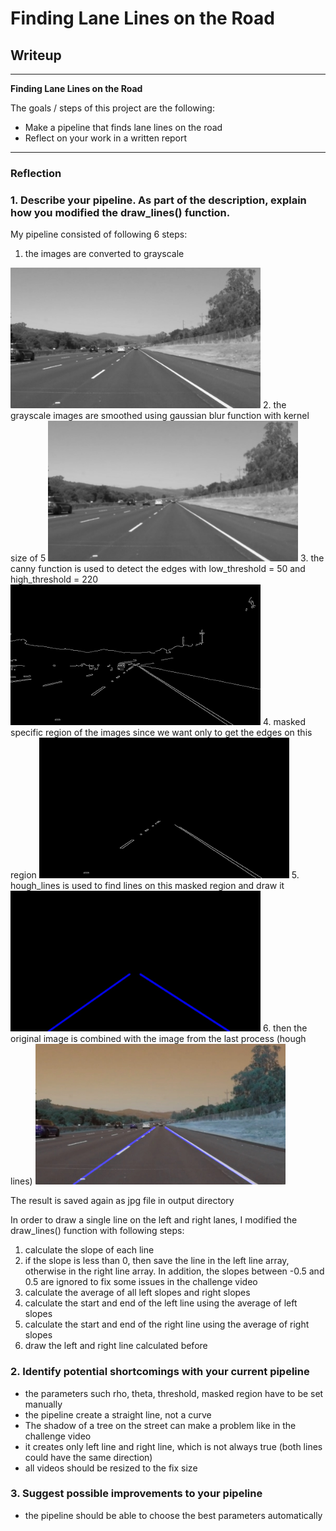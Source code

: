 # **Finding Lane Lines on the Road** 

## Writeup

---

**Finding Lane Lines on the Road**

The goals / steps of this project are the following:
* Make a pipeline that finds lane lines on the road
* Reflect on your work in a written report

---

### Reflection

### 1. Describe your pipeline. As part of the description, explain how you modified the draw_lines() function.

My pipeline consisted of following 6 steps:

1. the images are converted to grayscale 
<img src="test_images_output/grayscale_solidWhiteRight.jpg" width="400"/>
2. the grayscale images are smoothed using gaussian blur function with kernel size of 5
<img src="test_images_output/grayscale_blur_solidWhiteRight.jpg" width="400"/>
3. the canny function is used to detect the edges with low_threshold = 50 and high_threshold = 220
<img src="test_images_output/edges_solidWhiteRight.jpg" width="400"/>
4. masked specific region of the images since we want only to get the edges on this region
<img src="test_images_output/edges_masked_solidWhiteRight.jpg" width="400"/>
5. hough_lines is used to find lines on this masked region and draw it
<img src="test_images_output/img_line_solidWhiteRight.jpg" width="400"/>
6. then the original image is combined with the image from the last process (hough lines) 
<img src="test_images_output/solidWhiteRight.jpg" width="400"/>

The result is saved again as jpg file in output directory

In order to draw a single line on the left and right lanes, I modified the draw_lines() function with 
following steps:

1. calculate the slope of each line
2. if the slope is less than 0, then save the line in the left line array, otherwise in the right line array. 
In addition, the slopes between -0.5 and 0.5 are ignored to fix some issues in the challenge video
3. calculate the average of all left slopes and right slopes
4. calculate the start and end of the left line using the average of left slopes
5. calculate the start and end of the right line using the average of right slopes
6. draw the left and right line calculated before



### 2. Identify potential shortcomings with your current pipeline

- the parameters such rho, theta, threshold, masked region have to be set manually 
- the pipeline create a straight line, not a curve
- The shadow of a tree on the street can make a problem like in the challenge video
- it creates only left line and right line, which is not always true (both lines could have the same direction)
- all videos should be resized to the fix size

### 3. Suggest possible improvements to your pipeline

- the pipeline should be able to choose the best parameters automatically


